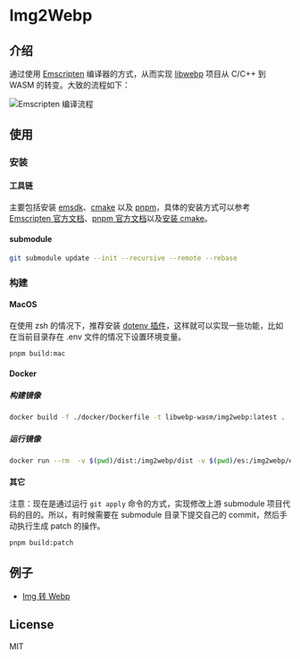 # Img2Webp

## 介绍

通过使用 [Emscripten](https://emscripten.org) 编译器的方式，从而实现 [libwebp](https://github.com/webmproject/libwebp) 项目从 C/C++ 到 WASM 的转变。大致的流程如下：

![Emscripten 编译流程](https://user-images.githubusercontent.com/8049878/189127696-bba0af00-d58d-42b3-b09e-9e15eb255731.png "Emscripten 编译流程")

## 使用

### 安装

#### 工具链

主要包括安装 [emsdk](https://github.com/emscripten-core/emsdk)、[cmake](https://cmake.org) 以及 [pnpm](https://pnpm.io)，具体的安装方式可以参考 [Emscripten 官方文档](https://emscripten.org/docs/getting_started/downloads.html)、[pnpm 官方文档](https://pnpm.io/installation)以及[安装 cmake](https://juejin.cn/post/6844904024433491982#heading-6)。

#### submodule

```bash
git submodule update --init --recursive --remote --rebase
```

### 构建

#### MacOS

在使用 zsh 的情况下，推荐安装 [dotenv 插件](https://github.com/ohmyzsh/ohmyzsh/tree/master/plugins/dotenv)，这样就可以实现一些功能，比如在当前目录存在 .env 文件的情况下设置环境变量。

```bash
pnpm build:mac
```

#### Docker

##### 构建镜像

```bash
docker build -f ./docker/Dockerfile -t libwebp-wasm/img2webp:latest .
```

##### 运行镜像

```bash
docker run --rm  -v $(pwd)/dist:/img2webp/dist -v $(pwd)/es:/img2webp/es -v $(pwd)/lib:/img2webp/lib libwebp-wasm/img2webp:latest
```

#### 其它

注意：现在是通过运行 `git apply` 命令的方式，实现修改上游 submodule 项目代码的目的。所以，有时候需要在 submodule 目录下提交自己的 commit，然后手动执行生成 patch 的操作。

```bash
pnpm build:patch
```

## 例子

- [Img 转 Webp](https://libwebp-wasm.github.io/img2webp/example/)

## License

MIT
